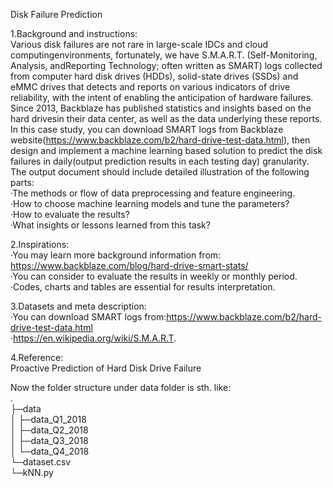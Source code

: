 Disk Failure Prediction

1.Background and instructions:  
    Various disk failures are not rare in large-scale IDCs and cloud computingenvironments, fortunately, we have S.M.A.R.T. (Self-Monitoring, Analysis, andReporting Technology; often written as SMART) logs collected from computer hard disk drives (HDDs), solid-state drives (SSDs) and eMMC drives that detects and reports on various indicators of drive reliability, with the intent of enabling the anticipation of hardware failures.
Since 2013, Backblaze has published statistics and insights based on the hard drivesin their data center, as well as the data underlying these reports. In this case study, you can download SMART logs from Backblaze website(https://www.backblaze.com/b2/hard-drive-test-data.html), then design and implement a machine learning based solution to predict the disk failures in daily(output prediction results in each testing day) granularity. The output document should include detailed illustration of the following parts:  
·The methods or flow of data preprocessing and feature engineering.  
·How to choose machine learning models and tune the parameters?  
·How to evaluate the results?  
·What insights or lessons learned from this task?   
 
2.Inspirations:    
·You may learn more background information from: https://www.backblaze.com/blog/hard-drive-smart-stats/  
·You can consider to evaluate the results in weekly or monthly period.  
·Codes, charts and tables are essential for results interpretation.  
 
3.Datasets and meta description:  
·You can download SMART logs from:https://www.backblaze.com/b2/hard-drive-test-data.html  
·https://en.wikipedia.org/wiki/S.M.A.R.T.  

4.Reference:  
Proactive Prediction of Hard Disk Drive Failure  

Now the folder structure under data folder is sth. like:  
.    
├─data  
│  ├─data_Q1_2018  
│  ├─data_Q2_2018  
│  ├─data_Q3_2018  
│  └─data_Q4_2018  
└─dataset.csv  
└─kNN.py  
